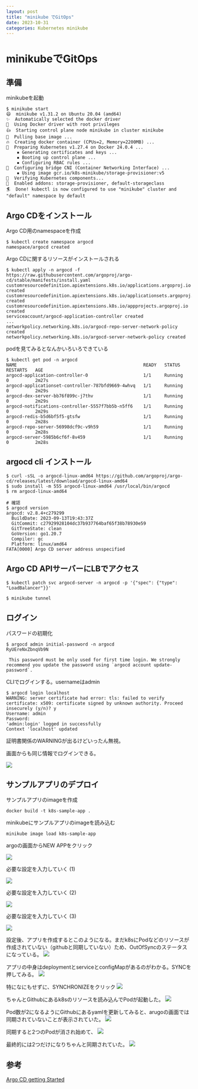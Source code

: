 ```yaml
---
layout: post
title: "minikube でGitOps"
date: 2023-10-31
categories: Kubernetes minikube
---
```


# minikubeでGitOps

## 準備

minikubeを起動
```shell
$ minikube start
😄  minikube v1.31.2 on Ubuntu 20.04 (amd64)
✨  Automatically selected the docker driver
📌  Using Docker driver with root privileges
👍  Starting control plane node minikube in cluster minikube
🚜  Pulling base image ...
🔥  Creating docker container (CPUs=2, Memory=2200MB) ...
🐳  Preparing Kubernetes v1.27.4 on Docker 24.0.4 ...
    ▪ Generating certificates and keys ...
    ▪ Booting up control plane ...
    ▪ Configuring RBAC rules ...
🔗  Configuring bridge CNI (Container Networking Interface) ...
    ▪ Using image gcr.io/k8s-minikube/storage-provisioner:v5
🔎  Verifying Kubernetes components...
🌟  Enabled addons: storage-provisioner, default-storageclass
🏄  Done! kubectl is now configured to use "minikube" cluster and "default" namespace by default
```

## Argo CDをインストール

Argo CD用のnamespaceを作成
```shell
$ kubectl create namespace argocd
namespace/argocd created
```

Argo CDに関するリソースがインストールされる
```shell
$ kubectl apply -n argocd -f https://raw.githubusercontent.com/argoproj/argo-cd/stable/manifests/install.yaml
customresourcedefinition.apiextensions.k8s.io/applications.argoproj.io created
customresourcedefinition.apiextensions.k8s.io/applicationsets.argoproj.io created
customresourcedefinition.apiextensions.k8s.io/appprojects.argoproj.io created
serviceaccount/argocd-application-controller created
...
networkpolicy.networking.k8s.io/argocd-repo-server-network-policy created
networkpolicy.networking.k8s.io/argocd-server-network-policy created
```

podを見てみるとなんかいろいろできている
```shell
$ kubectl get pod -n argocd
NAME                                                READY   STATUS    RESTARTS   AGE
argocd-application-controller-0                     1/1     Running   0          2m27s
argocd-applicationset-controller-787bfd9669-4whvq   1/1     Running   0          2m29s
argocd-dex-server-bb76f899c-j7thv                   1/1     Running   0          2m29s
argocd-notifications-controller-5557f7bb5b-n5ff6    1/1     Running   0          2m29s
argocd-redis-b5d6bf5f5-gtsfw                        1/1     Running   0          2m28s
argocd-repo-server-56998dcf9c-v9h59                 1/1     Running   0          2m28s
argocd-server-5985b6cf6f-8v459                      1/1     Running   0          2m28s
```

## argocd cli インストール

```shell
$ curl -sSL -o argocd-linux-amd64 https://github.com/argoproj/argo-cd/releases/latest/download/argocd-linux-amd64
$ sudo install -m 555 argocd-linux-amd64 /usr/local/bin/argocd
$ rm argocd-linux-amd64

# 確認
$ argocd version
argocd: v2.8.4+c279299
  BuildDate: 2023-09-13T19:43:37Z
  GitCommit: c27929928104dc37b937764baf65f38b78930e59
  GitTreeState: clean
  GoVersion: go1.20.7
  Compiler: gc
  Platform: linux/amd64
FATA[0000] Argo CD server address unspecified 
```

## Argo CD APIサーバーにLBでアクセス

```shell
$ kubectl patch svc argocd-server -n argocd -p '{"spec": {"type": "LoadBalancer"}}'

$ minikube tunnel
```
## ログイン

パスワードの初期化
```shell
$ argocd admin initial-password -n argocd
RyUEreNxZbnqVb9N

 This password must be only used for first time login. We strongly recommend you update the password using `argocd account update-password`.
```

CLIでログインする。usernameはadmin
```shell
$ argocd login localhost
WARNING: server certificate had error: tls: failed to verify certificate: x509: certificate signed by unknown authority. Proceed insecurely (y/n)? y
Username: admin
Password: 
'admin:login' logged in successfully
Context 'localhost' updated
```
証明書関係のWARNINGが出るけどいったん無視。

画面からも同じ情報でログインできる。

![]({{site.baseurl}}/images/minikube/argocd.png)

## サンプルアプリのデプロイ

サンプルアプリのimageを作成
```shell
docker build -t k8s-sample-app .
```

minikubeにサンプルアプリのimageを読み込む
```shell
minikube image load k8s-sample-app
```

argoの画面からNEW APPをクリック

![]({{site.baseurl}}/images/minikube/deploy_ui_1.png)

必要な設定を入力していく (1)

![]({{site.baseurl}}/images/minikube/deploy_ui_2.png)

必要な設定を入力していく (2)

![]({{site.baseurl}}/images/minikube/deploy_ui_3.png)

必要な設定を入力していく (3)

![]({{site.baseurl}}/images/minikube/deploy_ui_4.png)

設定後、アプリを作成するとこのようになる。まだk8sにPodなどのリソースが作成されていない（githubと同期していない）ため、OutOfSyncのステータスになっている。
![]({{site.baseurl}}/images/minikube/deploy_ui_5.png)

アプリの中身はdeploymentとserviceとconfigMapがあるのがわかる。SYNCを押してみる。
![]({{site.baseurl}}/images/minikube/deploy_ui_6.png)

特になにもせずに、SYNCHRONIZEをクリック
![]({{site.baseurl}}/images/minikube/deploy_ui_7.png)

ちゃんとGithubにあるk8sのリソースを読み込んでPodが起動した。
![]({{site.baseurl}}/images/minikube/deploy_ui_8.png)

Pod数が2になるようにGithubにあるyamlを更新してみると、arugoの画面では同期されていないことが表示されていた。
![]({{site.baseurl}}/images/minikube/deploy_ui_9.png)

同期すると2つのPodが消され始めて、
![]({{site.baseurl}}/images/minikube/deploy_ui_10.png)

最終的には2つだけになりちゃんと同期されていた。
![]({{site.baseurl}}/images/minikube/deploy_ui_11.png)


## 参考

[Argo CD getting Started](https://argo-cd.readthedocs.io/en/stable/getting_started/)